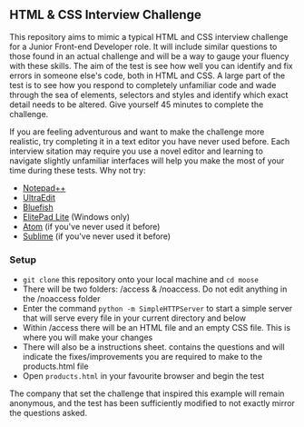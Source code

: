 ## HTML & CSS Interview Challenge


This repository aims to mimic a typical HTML and CSS interview challenge for a Junior Front-end Developer role. It will include similar questions to those found in an actual challenge and will be a way to gauge your fluency with these skills. The aim of the test is see how well you can identify and fix errors in someone else's code, both in HTML and CSS. A large part of the test is to see how you respond to completely unfamiliar code and wade through the sea of elements, selectors and styles and identify which exact detail needs to be altered. Give yourself 45 minutes to complete the challenge.

 If you are feeling adventurous and want to make the challenge more realistic, try completing it in a text editor you have never used before. Each interview sitation may require you use a novel editor and learning to navigate slightly unfamiliar interfaces will help you make the most of your time during these tests. Why not try:

 - [Notepad++](https://notepad-plus-plus.org/download/v6.7.9.2.html)  
 - [UltraEdit](http://www.ultraedit.com/downloads/uex.html)  
 - [Bluefish](http://bluefish.openoffice.nl/download.html)  
 - [ElitePad Lite](http://www.editpadlite.com/download.html) (Windows only)  
 - [Atom](https://atom.io/) (if you've never used it before)  
 - [Sublime](http://www.sublimetext.com/) (if you've never used it before)  

### Setup
- ```git clone``` this repository onto your local machine and ```cd moose```  
- There will be two folders: /access & /noaccess. Do not edit anything in the /noaccess folder  
- Enter the command ```python -m SimpleHTTPServer``` to start a simple server that will serve every file in your current directory and below  
- Within /access there will be an HTML file and an empty CSS file. This is where you will make your changes  
- There will also be a instructions sheet.  contains the questions and will indicate the fixes/improvements you are required to make to the products.html file  
- Open ```products.html``` in your favourite browser and begin the test  


The company that set the challenge that inspired this example will remain anonymous, and the test has been sufficiently modified to not exactly mirror the questions asked.
